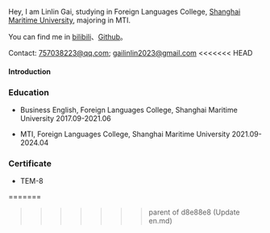 Hey, I am Linlin Gai, studying in Foreign Languages College, [Shanghai Maritime University](https://www.shmtu.edu.cn/), majoring in MTI.

You can find me in [bilibili](https://space.bilibili.com/326423450?spm_id_from=333.999.0.0)、[Github](https://github.com/gailinlin)。

Contact: 757038223@qq.com; gailinlin2023@gmail.com
<<<<<<< HEAD

#### Introduction

### Education

* Business English, Foreign Languages College, Shanghai Maritime University  2017.09-2021.06

* MTI, Foreign Languages College, Shanghai Maritime University  2021.09-2024.04

### Certificate

* TEM-8

=======
>>>>>>> parent of d8e88e8 (Update en.md)
